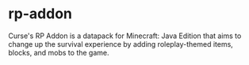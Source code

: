 # rp-addon
Curse's RP Addon is a datapack for Minecraft: Java Edition that aims to change up the survival experience by adding roleplay-themed items, blocks, and mobs to the game.
